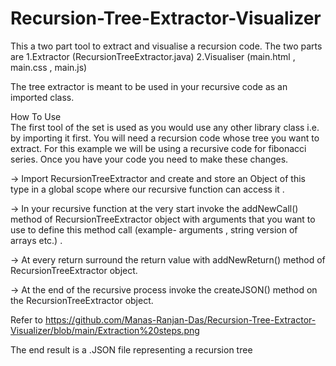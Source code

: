 # Recursion-Tree-Extractor-Visualizer

This a two part tool to extract and visualise a recursion code. The two parts are 
    1.Extractor (RecursionTreeExtractor.java)
    2.Visualiser (main.html , main.css , main.js)

The tree extractor is meant to be used in your recursive code as an imported class.

How To Use  
The first tool of the set is used as you would use any other library class i.e. by importing it first. You will need a recursion code whose tree you want to extract. For this example we will be using a recursive code for fibonacci series. Once you have your code you need to make these changes.  

  -> Import RecursionTreeExtractor and create and store an Object of this type in a global scope where our recursive function can access it .

  -> In your recursive function at the very start invoke the addNewCall() method of RecursionTreeExtractor object with arguments that you want to use to define this method call (example- arguments , string version of arrays etc.) .

  -> At every return surround the return value with addNewReturn() method of RecursionTreeExtractor object.

  -> At the end of the recursive process invoke the createJSON() method on the RecursionTreeExtractor object.


Refer to https://github.com/Manas-Ranjan-Das/Recursion-Tree-Extractor-Visualizer/blob/main/Extraction%20steps.png 

The end result is a .JSON file representing a recursion tree
